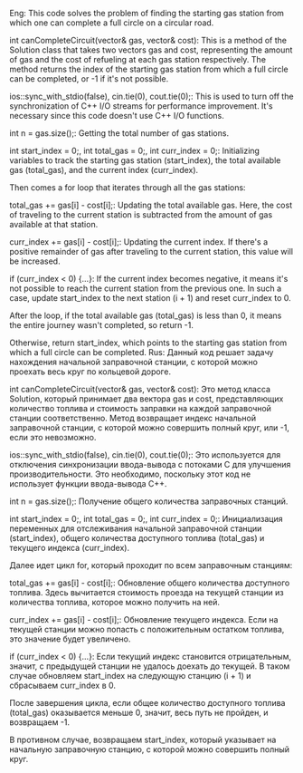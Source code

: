 Eng:
This code solves the problem of finding the starting gas station from which one can complete a full circle on a circular road.

int canCompleteCircuit(vector<int>& gas, vector<int>& cost): This is a method of the Solution class that takes two vectors gas and cost, representing the amount of gas and the cost of refueling at each gas station respectively. The method returns the index of the starting gas station from which a full circle can be completed, or -1 if it's not possible.

ios::sync_with_stdio(false), cin.tie(0), cout.tie(0);: This is used to turn off the synchronization of C++ I/O streams for performance improvement. It's necessary since this code doesn't use C++ I/O functions.

int n = gas.size();: Getting the total number of gas stations.

int start_index = 0;, int total_gas = 0;, int curr_index = 0;: Initializing variables to track the starting gas station (start_index), the total available gas (total_gas), and the current index (curr_index).

Then comes a for loop that iterates through all the gas stations:

total_gas += gas[i] - cost[i];: Updating the total available gas. Here, the cost of traveling to the current station is subtracted from the amount of gas available at that station.

curr_index += gas[i] - cost[i];: Updating the current index. If there's a positive remainder of gas after traveling to the current station, this value will be increased.

if (curr_index < 0) {...}: If the current index becomes negative, it means it's not possible to reach the current station from the previous one. In such a case, update start_index to the next station (i + 1) and reset curr_index to 0.

After the loop, if the total available gas (total_gas) is less than 0, it means the entire journey wasn't completed, so return -1.

Otherwise, return start_index, which points to the starting gas station from which a full circle can be completed.
Rus:
Данный код решает задачу нахождения начальной заправочной станции, с которой можно проехать весь круг по кольцевой дороге.

int canCompleteCircuit(vector<int>& gas, vector<int>& cost): Это метод класса Solution, который принимает два вектора gas и cost, представляющих количество топлива и стоимость заправки на каждой заправочной станции соответственно. Метод возвращает индекс начальной заправочной станции, с которой можно совершить полный круг, или -1, если это невозможно.

ios::sync_with_stdio(false), cin.tie(0), cout.tie(0);: Это используется для отключения синхронизации ввода-вывода с потоками C для улучшения производительности. Это необходимо, поскольку этот код не использует функции ввода-вывода C++.

int n = gas.size();: Получение общего количества заправочных станций.

int start_index = 0;, int total_gas = 0;, int curr_index = 0;: Инициализация переменных для отслеживания начальной заправочной станции (start_index), общего количества доступного топлива (total_gas) и текущего индекса (curr_index).

Далее идет цикл for, который проходит по всем заправочным станциям:

total_gas += gas[i] - cost[i];: Обновление общего количества доступного топлива. Здесь вычитается стоимость проезда на текущей станции из количества топлива, которое можно получить на ней.

curr_index += gas[i] - cost[i];: Обновление текущего индекса. Если на текущей станции можно попасть с положительным остатком топлива, это значение будет увеличено.

if (curr_index < 0) {...}: Если текущий индекс становится отрицательным, значит, с предыдущей станции не удалось доехать до текущей. В таком случае обновляем start_index на следующую станцию (i + 1) и сбрасываем curr_index в 0.

После завершения цикла, если общее количество доступного топлива (total_gas) оказывается меньше 0, значит, весь путь не пройден, и возвращаем -1.

В противном случае, возвращаем start_index, который указывает на начальную заправочную станцию, с которой можно совершить полный круг.
